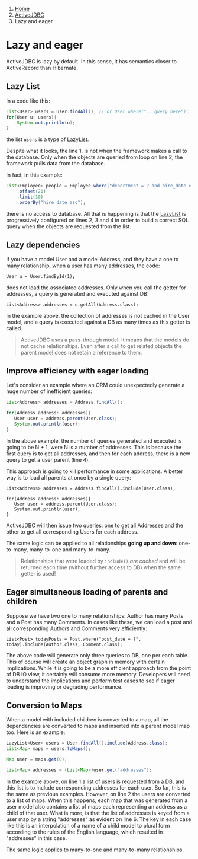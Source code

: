 <ol class=breadcrumb>
   <li><a href=/>Home</a></li>
   <li><a href=/activejdbc>ActiveJDBC</a></li>
   <li class=active>Lazy and eager</li>
</ol>
<div class=page-header>
   <h1>Lazy and eager <small></small></h1>
</div>



ActiveJDBC is lazy by default. In this sense, it has semantics closer to ActiveRecord than Hibernate.

## Lazy List

In a code like this:

~~~~ {.java .numberLines .sp-code-number}
List<User> users = User.findAll(); // or User.where(".. query here");
for(User u: users){
    System.out.println(u);
}
~~~~

the list `users` is a type of [LazyList](http://javalite.github.io/activejdbc/org/javalite/activejdbc/LazyList.html).

Despite what it looks, the line 1. is not when the framework makes a call to the database. Only when the objects are
 queried from loop  on line 2, the framework pulls data from the database.


In fact, in this example:

~~~~ {.java .numberLines .sp-code-number}
List<Employee> people = Employee.where("department = ? and hire_date > ? ", "IT", hireDate)
    .offset(21)
    .limit(10)
    .orderBy("hire_date asc");
~~~~

there is no access to database. All that is happening is that the [LazyList](http://javalite.github.io/activejdbc/org/javalite/activejdbc/LazyList.html)
 is progressively configured on lines 2, 3 and 4 in order to build a correct SQL query when the objects are requested from the list.


## Lazy dependencies

If you have a model User and a model Address, and they have a one to many relationship, when a
user has many addresses, the code:

~~~~ {.java}
User u = User.findById(1);
~~~~

does not load the associated addresses. Only when you call the getter for addresses, a query is generated and executed against DB:

~~~~ {.java}
List<Address> addresses = u.getAll(Address.class);
~~~~

In the example above, the collection of addresses is not cached in the User model, and a query is executed against a
DB as many times as this getter is called.

> ActiveJDBC uses a pass-through model. It means that the models do not cache relationships. Even after a call to
> get related objects the parent model does not retain a reference to them.

## Improve efficiency with eager loading

Let's consider an example where an ORM could unexpectedly generate a huge number of inefficient queries:

~~~~ {.java .numberLines .sp-code-number}
List<Address> addresses = Address.findAll();

for(Address address: addresses){
   User user = address.parent(User.class);
   System.out.println(user);
}
~~~~

In the above example, the number of queries generated and executed is going to be N + 1, were N is a number of
addresses. This is because the first query is to get all addresses, and then for each address, there is a new query
to get a user parent (line 4).

This approach is going to kill performance in some applications. A better way is to load all parents at once by a single query:

~~~~ {.java}
List<Address> addresses = Address.findAll().include(User.class);

for(Address address: addresses){
   User user = address.parent(User.class);
   System.out.println(user);
}
~~~~

ActiveJDBC will then issue two queries: one to get all Addresses and the other to get all corresponding Users for each address.

The same logic can be applied to all relationships **going up and down**: one-to-many, many-to-one and many-to-many.

> Relationships that were loaded by `include()` *are cached* and will be returned each time (without further access to DB)
> when the same getter is used!

## Eager simultaneous loading of parents and children

Suppose we have two one to many relationships: Author has many Posts and a Post has many Comments. In cases like these,
we can load a post and all corresponding Authors and Comments very efficiently:

~~~~ {.java}
List<Post> todayPosts = Post.where("post_date = ?", today).include(Author.class, Comment.class);
~~~~

The above code will generate only three queries to DB, one per each table. This of course will create an object graph
in memory with certain implications. While it is going to be a more efficient approach from the point of DB IO view,
it certainly will consume more memory. Developers will need to understand the implications and perform test cases to
see if eager loading is improving or degrading performance.

## Conversion to Maps

When a model with included children is converted to a map, all the dependencies are converted to maps and inserted
into a parent model map too. Here is an example:

~~~~ {.java .numberLines .sp-code-number}
LazyList<User> users = User.findAll().include(Address.class);
List<Map> maps = users.toMaps();

Map user = maps.get(0);

List<Map> addresses = (List<Map>)user.get("addresses");
~~~~

In the example above, on line 1 a list of users is requested from a DB, and this list is to include corresponding
addresses for each user. So far, this is the same as previous examples. However, on line 2 the users are converted
to a list of maps. When this happens, each map that was generated from a user model also contains a list of maps each
representing an address as a child of that user. What is more, is that the list of addresses is keyed from a user map
by a string "addresses" as evident on line 6. The key in each case like this is an interpolation of a name of a
child model to plural form according to the rules of the English language, which resulted in "addresses" in this case.

The same logic applies to many-to-one and many-to-many relationships.
